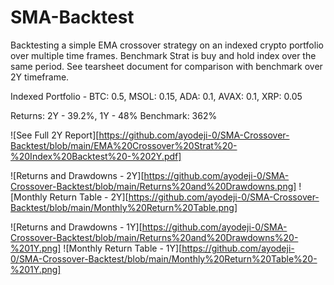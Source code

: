 # SMA-Backtest

 Backtesting a simple EMA crossover strategy on an indexed crypto portfolio over multiple time frames.
 Benchmark Strat is buy and hold index over the same period. See tearsheet document for comparison with benchmark over 2Y timeframe.

Indexed Portfolio - BTC: 0.5, MSOL: 0.15, ADA: 0.1, AVAX: 0.1, XRP: 0.05

Returns: 2Y -  39.2%, 1Y - 48%
Benchmark: 362%

![See Full 2Y Report][https://github.com/ayodeji-0/SMA-Crossover-Backtest/blob/main/EMA%20Crossover%20Strat%20-%20Index%20Backtest%20-%202Y.pdf]

![Returns and Drawdowns - 2Y][https://github.com/ayodeji-0/SMA-Crossover-Backtest/blob/main/Returns%20and%20Drawdowns.png]
![Monthly Return Table - 2Y][https://github.com/ayodeji-0/SMA-Crossover-Backtest/blob/main/Monthly%20Return%20Table.png]

![Returns and Drawdowns - 1Y][https://github.com/ayodeji-0/SMA-Crossover-Backtest/blob/main/Returns%20and%20Drawdowns%20-%201Y.png]
![Monthly Return Table - 1Y][https://github.com/ayodeji-0/SMA-Crossover-Backtest/blob/main/Monthly%20Return%20Table%20-%201Y.png]
